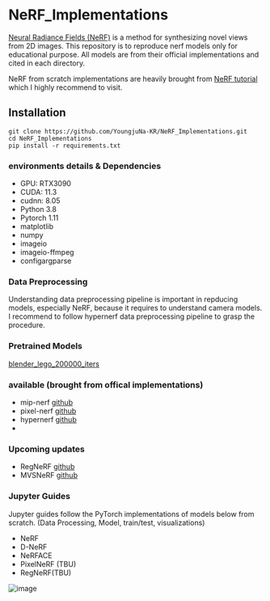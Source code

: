 # NeRF_Implementations

[Neural Radiance Fields (NeRF)](https://www.matthewtancik.com/nerf) is a method for synthesizing novel views from 2D images.
This repository is to reproduce nerf models only for educational purpose.
All models are from their official implementations and cited in each directory.

NeRF from scratch implementations are heavily brought from [NeRF tutorial](https://towardsdatascience.com/its-nerf-from-nothing-build-a-vanilla-nerf-with-pytorch-7846e4c45666) which I highly recommend to visit.

## Installation
```
git clone https://github.com/YoungjuNa-KR/NeRF_Implementations.git
cd NeRF_Implementations
pip install -r requirements.txt
```

### environments details & Dependencies
- GPU: RTX3090
- CUDA: 11.3
- cudnn: 8.05
- Python 3.8
- Pytorch 1.11
- matplotlib
- numpy
- imageio
- imageio-ffmpeg
- configargparse

### Data Preprocessing
Understanding data preprocessing pipeline is important in repducing models, especially NeRF, because it requires to understand camera models.
I recommend to follow hypernerf data preprocessing pipeline to grasp the procedure.

### Pretrained Models
[blender_lego_200000_iters](https://drive.google.com/file/d/1XhhzBb1bZOlRmFNtF93419jQPRfsFq-F/view?usp=sharing)

### available (brought from offical implementations)
- mip-nerf [github](https://github.com/google/mipnerf.git)
- pixel-nerf [github](https://github.com/sxyu/pixel-nerf.git)
- hypernerf [github](https://github.com/google/hypernerf.git)
- 
### Upcoming updates
- RegNeRF [github](https://github.com/google-research/google-research/tree/master/regnerf)
- MVSNeRF [github](https://github.com/apchenstu/mvsnerf)

### Jupyter Guides
Jupyter guides follow the PyTorch implementations of models below from scratch.
(Data Processing, Model, train/test, visualizations)
- NeRF
- D-NeRF
- NeRFACE
- PixelNeRF (TBU)
- RegNeRF(TBU)

![image](https://user-images.githubusercontent.com/45136186/195795464-dc809f8d-bf7f-40a5-b108-b847364e4be5.png)
